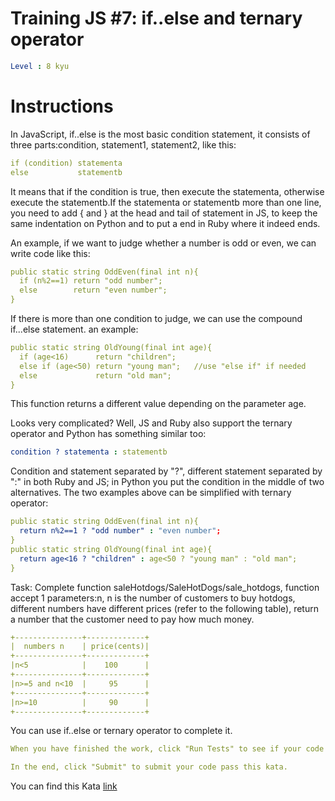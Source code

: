 # Training JS #7: if..else and ternary operator

```yaml
Level : 8 kyu
```


# Instructions

In JavaScript, if..else is the most basic condition statement, it consists of three parts:condition, statement1, statement2, like this:

```yaml
if (condition) statementa
else           statementb
```

It means that if the condition is true, then execute the statementa, otherwise execute the statementb.If the statementa or statementb more than one line, you need to add { and } at the head and tail of statement in JS, to keep the same indentation on Python and to put a end in Ruby where it indeed ends.

An example, if we want to judge whether a number is odd or even, we can write code like this:

```yaml
public static string OddEven(final int n){
  if (n%2==1) return "odd number";
  else        return "even number";
}
```

If there is more than one condition to judge, we can use the compound if...else statement. an example:

```yaml
public static string OldYoung(final int age){
  if (age<16)      return "children";
  else if (age<50) return "young man";   //use "else if" if needed
  else             return "old man";
}
```

This function returns a different value depending on the parameter age.

Looks very complicated? Well, JS and Ruby also support the ternary operator and Python has something similar too:

```yaml
condition ? statementa : statementb
```

Condition and statement separated by "?", different statement separated by ":" in both Ruby and JS; in Python you put the condition in the middle of two alternatives. The two examples above can be simplified with ternary operator:

```yaml
public static string OddEven(final int n){
  return n%2==1 ? "odd number" : "even number";
}
public static string OldYoung(final int age){
  return age<16 ? "children" : age<50 ? "young man" : "old man";
}
```

Task:
Complete function saleHotdogs/SaleHotDogs/sale_hotdogs, function accept 1 parameters:n, n is the number of customers to buy hotdogs, different numbers have different prices (refer to the following table), return a number that the customer need to pay how much money.

```yaml
+---------------+-------------+
|  numbers n    | price(cents)|
+---------------+-------------+
|n<5            |    100      |
+---------------+-------------+
|n>=5 and n<10  |     95      |
+---------------+-------------+
|n>=10          |     90      |
+---------------+-------------+
```

You can use if..else or ternary operator to complete it.

```yaml
When you have finished the work, click "Run Tests" to see if your code is working properly.

In the end, click "Submit" to submit your code pass this kata.
```

You can find this Kata [link](https://www.codewars.com/kata/57202aefe8d6c514300001fd/train/java)